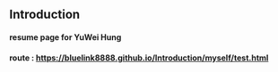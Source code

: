 ## Introduction

#### resume page for YuWei Hung

#### route : https://bluelink8888.github.io/Introduction/myself/test.html
